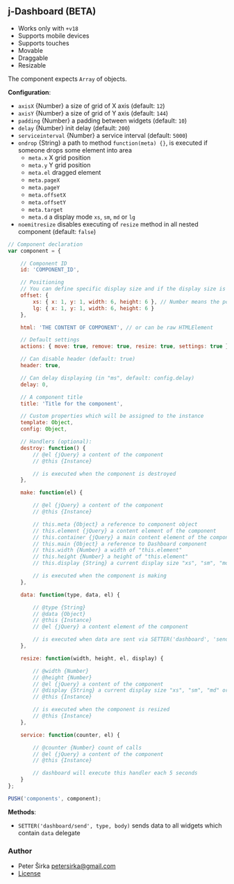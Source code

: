 ## j-Dashboard (BETA)

- Works only with `+v18`
- Supports mobile devices
- Supports touches
- Movable
- Draggable
- Resizable

The component expects `Array` of objects.

__Configuration__:

- `axisX` {Number} a size of grid of X axis (default: `12`)
- `axisY` {Number} a size of grid of Y axis (default: `144`)
- `padding` {Number} a padding between widgets (default: `10`)
- `delay` {Number} init delay (default: `200`)
- `serviceinterval` {Number} a service interval (default: `5000`)
- `ondrop` {String} a path to method `function(meta) {}`, is executed if someone drops some element into area
	- `meta.x` X grid position
	- `meta.y` Y grid position
	- `meta.el` dragged element
	- `meta.pageX`
	- `meta.pageY`
	- `meta.offsetX`
	- `meta.offsetY`
	- `meta.target`
	- `meta.d` a display mode `xs`, `sm`, `md` or `lg`
- `noemitresize` disables executing of `resize` method in all nested component (default: `false`)

```javascript
// Component declaration
var component = {

	// Component ID
	id: 'COMPONENT_ID',

	// Positioning
	// You can define specific display size and if the display size is not specified then the component tries to find a size for larger display
	offset: {
		xs: { x: 1, y: 1, width: 6, height: 6 }, // Number means the position in the grid, so e.g. width "2" takes "2" columns in X axis
		lg: { x: 1, y: 1, width: 6, height: 6 }
	},

	html: 'THE CONTENT OF COMPONENT', // or can be raw HTMLElement

	// Default settings
	actions: { move: true, remove: true, resize: true, settings: true },

	// Can disable header (default: true)
	header: true,

	// Can delay displaying (in "ms", default: config.delay)
	delay: 0,

	// A component title
	title: 'Title for the component',

	// Custom properties which will be assigned to the instance
	template: Object,
	config: Object,

	// Handlers (optional):
	destroy: function() {
		// @el {jQuery} a content of the component
		// @this {Instance}

		// is executed when the component is destroyed
	},

	make: function(el) {

		// @el {jQuery} a content of the component
		// @this {Instance}

		// this.meta {Object} a reference to component object
		// this.element {jQuery} a content element of the component
		// this.container {jQuery} a main content element of the component
		// this.main {Object} a reference to Dashboard component
		// this.width {Number} a width of "this.element"
		// this.height {Number} a height of "this.element"
		// this.display {String} a current display size "xs", "sm", "md" or "lg"

		// is executed when the component is making
	},

	data: function(type, data, el) {

		// @type {String}
		// @data {Object}
		// @this {Instance}
		// @el {jQuery} a content element of the component

		// is executed when data are sent via SETTER('dashboard', 'send', 'TYPE', 'DATA')
	},

	resize: function(width, height, el, display) {

		// @width {Number}
		// @height {Number}
		// @el {jQuery} a content of the component
		// @display {String} a current display size "xs", "sm", "md" or "lg"
		// @this {Instance}

		// is executed when the component is resized
		// @this {Instance}
	},

	service: function(counter, el) {

		// @counter {Number} count of calls
		// @el {jQuery} a content of the component
		// @this {Instance}

		// dashboard will execute this handler each 5 seconds
	}
};

PUSH('components', component);
```

__Methods__:

- `SETTER('dashboard/send', type, body)` sends data to all widgets which contain `data` delegate

### Author

- Peter Širka <petersirka@gmail.com>
- [License](https://www.totaljs.com/license/)
